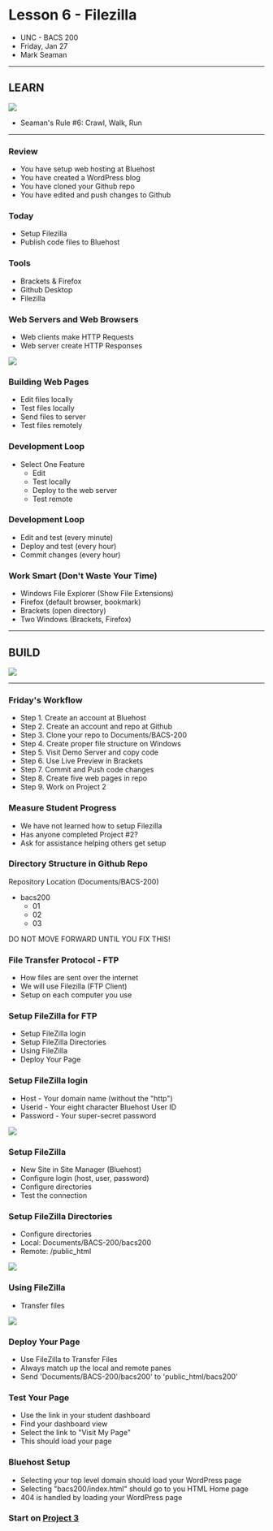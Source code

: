 # Lesson 6 - Filezilla

* UNC - BACS 200
* Friday, Jan 27
* Mark Seaman

---

## LEARN

![](img/Bear_Logo.png)

* Seaman's Rule #6: Crawl, Walk, Run

---

### Review
* You have setup web hosting at Bluehost
* You have created a WordPress blog
* You have cloned your Github repo 
* You have edited and push changes to Github


### Today
* Setup Filezilla
* Publish code files to Bluehost


### Tools
* Brackets & Firefox
* Github Desktop
* Filezilla


### Web Servers and Web Browsers
* Web clients make HTTP Requests
* Web server create HTTP Responses

![](img/WebServer.png)


### Building Web Pages
* Edit files locally
* Test files locally
* Send files to server
* Test files remotely


### Development Loop
* Select One Feature
    * Edit
    * Test locally
    * Deploy to the web server
    * Test remote


### Development Loop
* Edit and test (every minute)
* Deploy and test (every hour)
* Commit changes (every hour)


### Work Smart (Don't Waste Your Time)
* Windows File Explorer (Show File Extensions)
* Firefox (default browser, bookmark)
* Brackets (open directory)
* Two Windows (Brackets, Firefox)


---

## BUILD

![](img/Bear_Logo.png)

---

### Friday's Workflow
* Step 1. Create an account at Bluehost
* Step 2. Create an account and repo at Github
* Step 3. Clone your repo to Documents/BACS-200
* Step 4. Create proper file structure on Windows
* Step 5. Visit Demo Server and copy code
* Step 6. Use Live Preview in Brackets
* Step 7. Commit and Push code changes
* Step 8. Create five web pages in repo
* Step 9. Work on Project 2


### Measure Student Progress
* We have not learned how to setup Filezilla
* Has anyone completed Project #2?
* Ask for assistance helping others get setup


### Directory Structure in Github Repo

Repository Location (Documents/BACS-200)

* bacs200
    * 01
    * 02
    * 03
    
DO NOT MOVE FORWARD UNTIL YOU FIX THIS!


### File Transfer Protocol - FTP
* How files are sent over the internet
* We will use Filezilla  (FTP Client)
* Setup on each computer you use


### Setup FileZilla for FTP
* Setup FileZilla login
* Setup FileZilla Directories
* Using FileZilla
* Deploy Your Page


### Setup FileZilla login
* Host - Your domain name (without the "http")
* Userid - Your eight character Bluehost User ID
* Password - Your super-secret password

![](img/filezilla3.png)


### Setup FileZilla
* New Site in Site Manager (Bluehost)
* Configure login (host, user, password)
* Configure directories
* Test the connection


### Setup FileZilla Directories
* Configure directories
* Local:  Documents/BACS-200/bacs200
* Remote: /public_html

![](img/filezilla2.png)


### Using FileZilla
* Transfer files

![](img/filezilla.png)


### Deploy Your Page
* Use FileZilla to Transfer Files
* Always match up the local and remote panes
* Send 'Documents/BACS-200/bacs200' to 'public_html/bacs200'


### Test Your Page
* Use the link in your student dashboard
* Find your dashboard view
* Select the link to "Visit My Page"
* This should load your page


### Bluehost Setup
* Selecting your top level domain should load your WordPress page
* Selecting "bacs200/index.html" should go to you HTML Home page
* 404 is handled by loading your WordPress page


### Start on [Project 3](/unc/bacs200/project/03)

